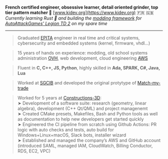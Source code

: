 **French certified engineer, obsessive learner, detail oriented grinder, top tier pattern matcher 🧩**  [www.kidev.org](https://www.kidev.org) 🇫🇷 🇬🇧  
*Currently learning Rust 🦀 and building the [modding framework](https://github.com/LegionTD2-Modding) for [AutoAttackGames' Legion TD 2](https://beta.legiontd2.com/) on my spare time*
____
>Graduated [EPITA](https://www.epita.fr/) engineer in real time and critical systems, cybersecurity and embedded systems (kernel, firmware, vhdl...)

>15 years of hands on experience: modding, old school systems administration [OVH](https://www.ovhcloud.com/), web development, cloud engineering [AWS](https://aws.amazon.com/)

>Fluent in **C, C++, JS, Python**, highly skilled in **Ada, SPARK, C#, Java, Lua**

>Worked at [SGCIB](https://wholesale.banking.societegenerale.com/) and developed the original protytype of [Match-my-trade](https://tradematch.sgmarkets.com/whiteapp/#/matchmytrade)

>Worked for 5 years at [Constructions-3D](https://www.constructions-3d.com/):  
> ➤ Development of a software suite: research (geometry, linear algebra), development (C++ Qt/QML) and project managenemt  
> ➤ Created CMake presets, Makefiles, Bash and Python tools as well as documentation to help new developers get started quickly  
> ➤ Engineered the CI pipeline from scratch using Github Actions: PR logic with auto checks and tests, auto build for Windows+Linux+macOS, Slack bots, installer wizard  
> ➤ Established and managed the company’s AWS and GitHub account (introduced SAML, managed IAM, CloudWatch, Billing Conductor, RDS, EC2, VPC)  
